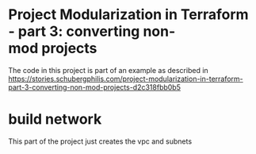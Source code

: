# Project Modularization in Terraform - part 3: converting non-mod projects
The code in this project is part of an example as described in https://stories.schubergphilis.com/project-modularization-in-terraform-part-3-converting-non-mod-projects-d2c318fbb0b5

# build network
This part of the project just creates the vpc and subnets